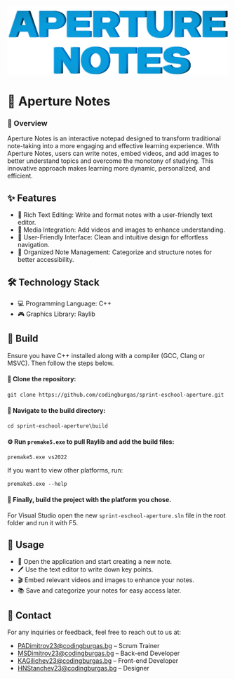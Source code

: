 ![LOGO](styles/images/logoCRT.png)
# 📓 Aperture Notes

### 📢 Overview

Aperture Notes is an interactive notepad designed to transform traditional note-taking into a more engaging and effective learning experience. With Aperture Notes, users can write notes, embed videos, and add images to better understand topics and overcome the monotony of studying. This innovative approach makes learning more dynamic, personalized, and efficient.

## ✨ Features

- 📝 Rich Text Editing: Write and format notes with a user-friendly text editor.
- 🎥 Media Integration: Add videos and images to enhance understanding.
- 🎨 User-Friendly Interface: Clean and intuitive design for effortless navigation.
- 📂 Organized Note Management: Categorize and structure notes for better accessibility.

## 🛠 Technology Stack

- 💻 Programming Language: C++
- 🎮 Graphics Library: Raylib

## 📌 Build

Ensure you have C++ installed along with a compiler (GCC, Clang or MSVC). Then follow the steps below.

#### 📂 Clone the repository:

```
git clone https://github.com/codingburgas/sprint-eschool-aperture.git
```

#### 📁 Navigate to the build directory:

```
cd sprint-eschool-aperture\build
```

#### ⚙️ Run `premake5.exe` to pull Raylib and add the build files:

```
premake5.exe vs2022
```

If you want to view other platforms, run:
```
premake5.exe --help
```

#### 🔨 Finally, build the project with the platform you chose.

For Visual Studio open the new `sprint-eschool-aperture.sln` file in the root folder and run it with F5.

## 🚀 Usage

- 📖 Open the application and start creating a new note.
- 🖊 Use the text editor to write down key points.
- 🎬 Embed relevant videos and images to enhance your notes.
- 📚 Save and categorize your notes for easy access later.

## 📧 Contact

For any inquiries or feedback, feel free to reach out to us at:

- PADimitrov23@codingburgas.bg – Scrum Trainer
- MSDimitrov23@codingburgas.bg – Back-end Developer
- KAGilichev23@codingburgas.bg – Front-end Developer
- HNStanchev23@codingburgas.bg – Designer